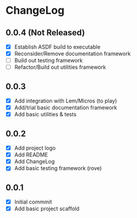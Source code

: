 # ChangeLog

## 0.0.4 (Not Released)
 - [X] Establish ASDF build to executable
 - [X] Reconsider/Remove documentation framework
 - [ ] Build out testing framework
 - [ ] Refactor/Build out utilities framework

## 0.0.3
 - [X] Add integration with Lem/Micros (to play)
 - [X] Add/trial basic documentation framework
 - [X] Add basic utilities & tests

## 0.0.2
 - [X] Add project logo
 - [X] Add README
 - [X] Add ChangeLog
 - [X] Add basic testing framework (rove)

## 0.0.1
 - [X] Initial commmit
 - [X] Add basic project scaffold
